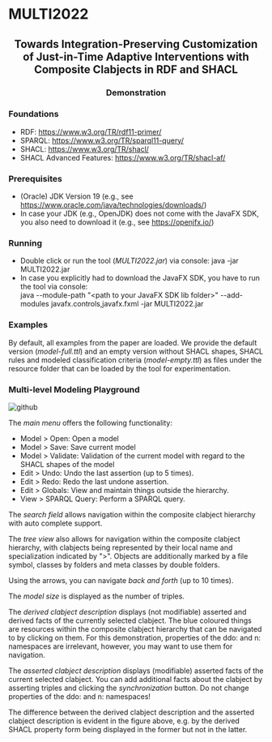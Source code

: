 # MULTI2022

<h2 align="center">Towards Integration-Preserving Customization of Just-in-Time Adaptive Interventions with Composite Clabjects in RDF and SHACL</h2>
<h3 align="center">Demonstration</h3>
  
### Foundations

* RDF: https://www.w3.org/TR/rdf11-primer/
* SPARQL: https://www.w3.org/TR/sparql11-query/
* SHACL: https://www.w3.org/TR/shacl/
* SHACL Advanced Features: https://www.w3.org/TR/shacl-af/

### Prerequisites

* (Oracle) JDK Version 19 (e.g., see https://www.oracle.com/java/technologies/downloads/)
* In case your JDK (e.g., OpenJDK) does not come with the JavaFX SDK, you also need to download it (e.g., see https://openjfx.io/)

### Running

* Double click or run the tool (<em>MULTI2022.jar</em>) via console: java -jar MULTI2022.jar
* In case you explicitly had to download the JavaFX SDK, you have to run the tool via console:<br/>
java --module-path "\<path to your JavaFX SDK lib folder\>" --add-modules javafx.controls,javafx.fxml -jar MULTI2022.jar

### Examples

By default, all examples from the paper are loaded. We provide the default version (<em>model-full.ttl</em>) and an empty version without SHACL shapes, SHACL rules and modeled classification criteria (<em>model-empty.ttl</em>) as files under the resource folder that can be loaded by the tool for experimentation.

### Multi-level Modeling Playground

![github](https://user-images.githubusercontent.com/26625992/179472082-fd3b9168-412c-472c-816e-e109501ffda8.jpg)

The <em>main menu</em> offers the following functionality:
* Model > Open: Open a model
* Model > Save: Save current model
* Model > Validate: Validation of the current model with regard to the SHACL shapes of the model
* Edit > Undo: Undo the last assertion (up to 5 times).
* Edit > Redo: Redo the last undone assertion.
* Edit > Globals: View and maintain things outside the hierarchy.
* View > SPARQL Query: Perform a SPARQL query.

The <em>search field</em> allows navigation within the composite clabject hierarchy with auto complete support.

The <em>tree view</em> also allows for navigation within the composite clabject hierarchy, with clabjects being represented by their local name and specialization indicated by ">". Objects are additionally marked by a file symbol, classes by folders and meta classes by double folders.

Using the arrows, you can navigate <em>back and forth</em> (up to 10 times).

The <em>model size</em> is displayed as the number of triples.

The <em>derived clabject description</em> displays (not modifiable) asserted and derived facts of the currently selected clabject. The blue coloured things are resources within the composite clabject hierarchy that can be navigated to by clicking on them. For this demonstration, properties of the ddo: and n: namespaces are irrelevant, however, you may want to use them for navigation.

The <em>asserted clabject description</em> displays (modifiable) asserted facts of the current selected clabject. You can add additional facts about the clabject by asserting triples and clicking the <em>synchronization</em> button. Do not change properties of the ddo: and n: namespaces!

The difference between the derived clabject description and the asserted clabject description is evident in the figure above, e.g. by the derived SHACL property form being displayed in the former but not in the latter.
